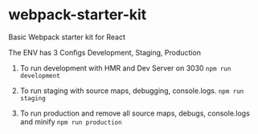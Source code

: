 # webpack-starter-kit
Basic Webpack starter kit for React

The ENV has 3 Configs Development, Staging, Production

1) To run development with HMR and Dev Server on 3030
`npm run development`

2) To run staging with source maps, debugging, console.logs.
`npm run staging`

3) To run production and remove all source maps, debugs, console.logs and minify
`npm run production`

